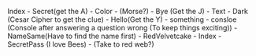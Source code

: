 Index 
    - Secret(get the A)
        - Color
            - (Morse?)
    - Bye (Get the J)
        - Text
            - Dark (Cesar Cipher to get the clue)
    - Hello(Get the Y)
        - something
            - consloe (Console after answering a question wrong (To keep things exciting))
    - NameSame(Have to find the name first)
        - RedVelvetcake
            - Index
        - SecretPass (I love Bees)
            - (Take to red web?) 